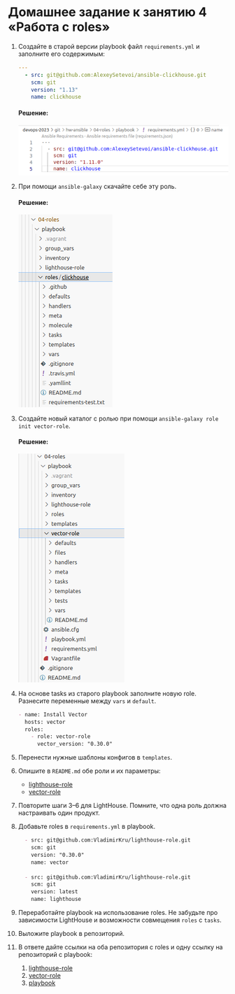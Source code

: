 # Домашнее задание к занятию 4 «Работа с roles»

1. Создайте в старой версии playbook файл `requirements.yml` и заполните его содержимым:

   ```yaml
   ---
     - src: git@github.com:AlexeySetevoi/ansible-clickhouse.git
       scm: git
       version: "1.13"
       name: clickhouse 
   ```
    #### Решение:

    ![Alt text](img1.png)

2. При помощи `ansible-galaxy` скачайте себе эту роль.
   #### Решение:
   ![Alt text](img2.png)
   
3. Создайте новый каталог с ролью при помощи `ansible-galaxy role init vector-role`.
    #### Решение:
    ![Alt text](img3.png)
4. На основе tasks из старого playbook заполните новую role. Разнесите переменные между `vars` и `default`. 
    ```markdown
    - name: Install Vector
      hosts: vector
      roles:
        - role: vector-role
          vector_version: "0.30.0"
    ```
5. Перенести нужные шаблоны конфигов в `templates`.
6. Опишите в `README.md` обе роли и их параметры:
   * [lighthouse-role](https://github.com/VladimirKru/hw-ansible/tree/main/lighthouse-role)
   * [vector-role](https://github.com/VladimirKru/hw-ansible/tree/main/vector-role)
7. Повторите шаги 3–6 для LightHouse. Помните, что одна роль должна настраивать один продукт.
8. Добавьте roles в `requirements.yml` в playbook.
  
    ```markdown
      - src: git@github.com:VladimirKru/lighthouse-role.git
        scm: git
        version: "0.30.0"
        name: vector

      - src: git@github.com:VladimirKru/lighthouse-role.git
        scm: git
        version: latest
        name: lighthouse
    ```

9.  Переработайте playbook на использование roles. Не забудьте про зависимости LightHouse и возможности совмещения `roles` с `tasks`.
10.  Выложите playbook в репозиторий.
11. В ответе дайте ссылки на оба репозитория с roles и одну ссылку на репозиторий с playbook:
    1.  [lighthouse-role](https://github.com/VladimirKru/lighthouse-role.git)
    2.  [vector-role](https://github.com/VladimirKru/vector-role.git)
    3.  [playbook](https://github.com/VladimirKru/hw-ansible/tree/main/04-roles)
    

